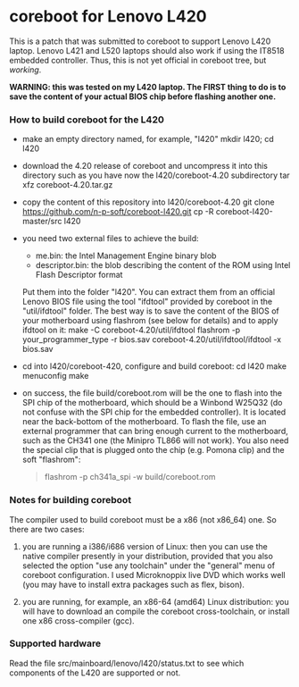 # coreboot for Lenovo L420

This is a patch that was submitted to coreboot to support Lenovo L420 laptop.
Lenovo L421 and L520 laptops should also work if using the IT8518 embedded 
controller. Thus, this is not yet official in coreboot tree, but *working*.

**WARNING: this was tested on my L420 laptop. The FIRST thing to do is to
save the content of your actual BIOS chip before flashing another one.**

### How to build coreboot for the L420

* make an empty directory named, for example, "l420"
    mkdir l420; cd l420

* download the 4.20 release of coreboot and uncompress it into this directory
such as you have now the l420/coreboot-4.20 subdirectory
    tar xfz coreboot-4.20.tar.gz

* copy the content of this repository into l420/coreboot-4.20
    git clone https://github.com/n-p-soft/coreboot-l420.git
    cp -R coreboot-l420-master/src l420

* you need two external files to achieve the build:
  - me.bin: the Intel Management Engine binary blob
  - descriptor.bin: the blob describing the content of the ROM using 
     Intel Flash Descriptor format

  Put them into the folder "l420". You can extract them from an official Lenovo
  BIOS file using the tool "ifdtool" provided by coreboot in the "util/ifdtool"
  folder. The best way is to save the content of the BIOS of your motherboard
  using flashrom (see below for details) and to apply ifdtool on it:
    make -C coreboot-4.20/util/ifdtool
    flashrom -p your_programmer_type -r bios.sav
    coreboot-4.20/util/ifdtool/ifdtool -x bios.sav

* cd into l420/coreboot-420, configure and build coreboot:
    cd l420
    make menuconfig
    make

* on success, the file build/coreboot.rom will be the one to flash into the
  SPI chip of the motherboard, which should be a Winbond W25Q32 (do not
  confuse with the SPI chip for the embedded controller). It is located near
  the back-bottom of the motherboard. To flash the file, use an external
  programmer that can bring enough current to the motherboard, such as the
  CH341 one (the Minipro TL866 will not work). You also need the special clip
  that is plugged onto the chip (e.g. Pomona clip) and the soft "flashrom":
  > flashrom -p ch341a_spi -w build/coreboot.rom

### Notes for building coreboot

  The compiler used to build coreboot must be a x86 (not x86_64) one. So
there are two cases:

1. you are running a i386/i686 version of Linux: then you can use the
   native compiler presently in your distribution, provided that you also
   selected the option "use any toolchain" under the "general" menu of
   coreboot configuration. I used Microknoppix live DVD which works well
   (you may have to install extra packages such as flex, bison).

2. you are running, for example, an x86-64 (amd64) Linux distribution:
   you will have to download an compile the coreboot cross-toolchain, or
   install one x86 cross-compiler (gcc).

### Supported hardware

  Read the file src/mainboard/lenovo/l420/status.txt to see which components
of the L420 are supported or not.


